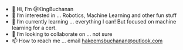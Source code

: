 - 👋 Hi, I’m @KingBuchanan
- 👀 I’m interested in ... Robotics, Machine Learning and other fun stuff
- 🌱 I’m currently learning ... everything I can! But focused on machine learning for a cert.
- 💞️ I’m looking to collaborate on ... not sure 
- 📫 How to reach me ... email hakeemsbuchanan@outlook.com

<!---
KingBuchanan/KingBuchanan is a ✨ special ✨ repository because its `README.md` (this file) appears on your GitHub profile.
You can click the Preview link to take a look at your changes.
--->
